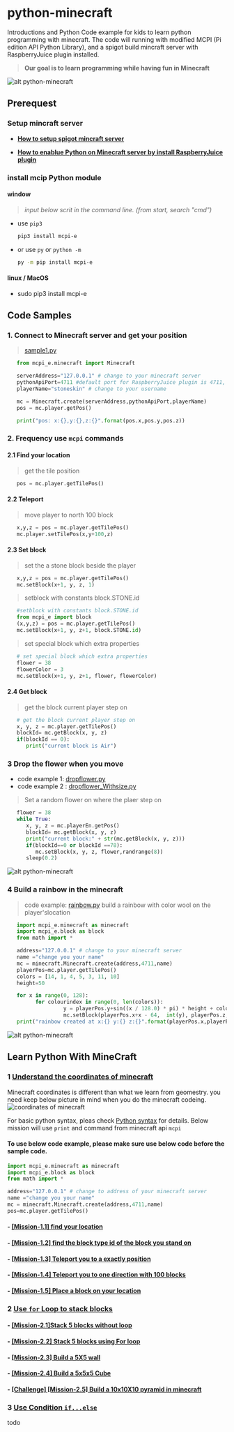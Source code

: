 # python-minecraft

Introductions and Python Code example for kids to learn python programming with minecraft.   The code will running  with modified MCPI (Pi edition API Python Library), and a spigot build mincraft server with  RaspberryJuice plugin installed.

> **Our goal is to learn programming while having fun in Minecraft**

![alt python-minecraft](./documents/ProgrammingWithMineCraftPython.png)

## Prerequest

### Setup mincraft server

- **[How to setup spigot mincraft server](./documents/1_SetUpMineCraftServer/1.1_HowToSetUpMineCraftServer.md)**
  
- **[How to enablue Python on Minecraft server by install RaspberryJuice plugin](./documents/1_SetUpMineCraftServer/1.2_HowToEnablePythonForMineCraftServer.md)**

### install mcip Python module

#### window

>*input below scrit in the command line. (from start, search "cmd")*

- use `pip3`
  
  ```bash
  pip3 install mcpi-e
  ```

- or use `py` or `python -m`
  
  ```bash
  py -m pip install mcpi-e
  ```

#### linux / MacOS

- sudo pip3 install mcpi-e

## Code Samples

### 1. Connect to Minecraft server and get your position

   >[sample1.py](./0.1-Sample1.py)

```python
   from mcpi_e.minecraft import Minecraft

   serverAddress="127.0.0.1" # change to your minecraft server
   pythonApiPort=4711 #default port for RaspberryJuice plugin is 4711, it could be changed in plugins\RaspberryJuice\config.yml
   playerName="stoneskin" # change to your username

   mc = Minecraft.create(serverAddress,pythonApiPort,playerName)
   pos = mc.player.getPos()

   print("pos: x:{},y:{},z:{}".format(pos.x,pos.y,pos.z))
```

### 2. Frequency use `mcpi` commands

#### 2.1 Find your location

> get the tile position

```python
   pos = mc.player.getTilePos()

```

#### 2.2 Teleport

> move player to north 100 block

```python
   x,y,z = pos = mc.player.getTilePos()
   mc.player.setTilePos(x,y+100,z)
```

#### 2.3 Set block

>set the a stone block beside the player

```python
   x,y,z = pos = mc.player.getTilePos()
   mc.setBlock(x+1, y, z, 1)
```

>setblock with constants block.STONE.id

```python
   #setblock with constants block.STONE.id
   from mcpi_e import block
   (x,y,z) = pos = mc.player.getTilePos()
   mc.setBlock(x+1, y, z+1, block.STONE.id)
```

>set special block which extra properties

```python
   # set special block which extra properties
   flower = 38
   flowerColor = 3
   mc.setBlock(x+1, y, z+1, flower, flowerColor)
```

#### 2.4 Get block

>get the block current player step on

```python
   # get the block current player step on
   x, y, z = mc.player.getTilePos()
   blockId= mc.getBlock(x, y, z)
   if(blockId == 0):
      print("current block is Air")
```

### 3 Drop the flower when you move

- code example 1: [dropflower.py](./samples/dropflower.py)
- code example 2 : [dropflower_Withsize.py](./samples/dropflower_withsize.py)

>Set a random flower on where the plaer step on

```python
   flower = 38
   while True:
      x, y, z = mc.playerEn.getPos()
      blockId= mc.getBlock(x, y, z)
      print("current block:" + str(mc.getBlock(x, y, z)))
      if(blockId==0 or blockId ==78):
         mc.setBlock(x, y, z, flower,randrange(8))
      sleep(0.2)
```

![alt python-minecraft](./documents/dropflowers.png)

### 4 Build a rainbow in the minecraft

>code example: [rainbow.py](./samples/rainbow.py)
>build a rainbow with color wool on the player'slocation

```python
   import mcpi_e.minecraft as minecraft
   import mcpi_e.block as block
   from math import *

   address="127.0.0.1" # change to your minecraft server
   name ="change you your name"
   mc = minecraft.Minecraft.create(address,4711,name)
   playerPos=mc.player.getTilePos()
   colors = [14, 1, 4, 5, 3, 11, 10]
   height=50

   for x in range(0, 128):
         for colourindex in range(0, len(colors)):
                  y = playerPos.y+sin((x / 128.0) * pi) * height + colourindex
                  mc.setBlock(playerPos.x+x - 64,  int(y), playerPos.z, block.WOOL.id, colors[len(colors) - 1 - colourindex])
   print("rainbow created at x:{} y:{} z:{}".format(playerPos.x,playerPos.y,playerPos.z))

```

![alt python-minecraft](./documents/rainbow.png)

## Learn Python With MineCraft

### 1 [Understand the coordinates of minecraft](./documents/5_LearnPythonWithMineCraft/LearnPythonWithMineCraft.md)

Minecraft coordinates is different than what we learn from geomestry. you need keep below picture in mind when you do the minecraft codeing.
![coordinates of minecraft](./documents/minecraft_Coordinates.png)

For basic python syntax, pleas check [Python syntax](https://www.w3schools.com/python/python_syntax.asp) for details.
Below mission will use `print` and command from minecraft api `mcpi`

#### To use below code example, please make sure use below code before the sample code.

```python
import mcpi_e.minecraft as minecraft
import mcpi_e.block as block
from math import *

address="127.0.0.1" # change to address of your minecraft server
name ="change you your name"
mc = minecraft.Minecraft.create(address,4711,name)
pos=mc.player.getTilePos()
```

#### - [[Mission-1.1] find your location](./documents/2_LearnPythonWithMineCraft/2.1_Understand_the_coordinates_of_minecraft.md#--mission-11-find-your-location)

#### - [[Mission-1.2] find the block type id of the block you stand on](./documents/2_LearnPythonWithMineCraft/2.1_Understand_the_coordinates_of_minecraft.md#--mission-12-find-the-block-type-id-of-the-block-you-stand-on)

#### - [[Mission-1.3] Teleport you to a exactly position](./documents/2_LearnPythonWithMineCraft/2.1_Understand_the_coordinates_of_minecraft.md#--mission-13-teleport-you-to-a-exactly-position)

#### - [[Mission-1.4] Teleport you to one direction with 100 blocks](./documents/2_LearnPythonWithMineCraft/2.1_Understand_the_coordinates_of_minecraft.md#--mission-14-teleport-you-to-one-direction-with-100-blocks)

#### - [[Mission-1.5] Place a block on your location](./documents/2_LearnPythonWithMineCraft/2.1_Understand_the_coordinates_of_minecraft.md#--mission-15-place-a-block-on-your-location)

### 2 [Use `for` Loop to stack blocks](./documents/2_LearnPythonWithMineCraft/2.2_Use_for_loop_to_stack_blocks.md#2-use-for-loop-to-stack-blocks)

#### - [[Mission-2.1]Stack 5 blocks without loop](./documents/2_LearnPythonWithMineCraft/2.2_Use_for_loop_to_stack_blocks.md#--mission-21stack-5-blocks-without-loop)

#### - [[Mission-2.2] Stack 5 blocks using For loop](./documents/2_LearnPythonWithMineCraft/2.2_Use_for_loop_to_stack_blocks.md#--mission-22-stack-5-blocks-using-for-loop)


#### - [[Mission-2.3] Build a 5X5 wall](./documents/2_LearnPythonWithMineCraft/2.2_Use_for_loop_to_stack_blocks.md#--mission-23-build-a-5x5-wall)

#### - [[Mission-2.4] Build a 5x5x5 Cube](./documents/2_LearnPythonWithMineCraft/2.2_Use_for_loop_to_stack_blocks.md#--mission-24-build-a-5x5x5-cube)

#### - [[Challenge] [Mission-2.5] Build a 10x10X10 pyramid in minecraft](./documents/2_LearnPythonWithMineCraft/2.2_Use_for_loop_to_stack_blocks.md#--challenge-mission-25-build-a-10x10x10-pyramid-in-minecraft)

### 3 [Use Condition `if...else`](./documents/2_LearnPythonWithMineCraft/2.3_Use_condition_minecraft_to_find_block.md#3-use-condition-ifelse)

todo

